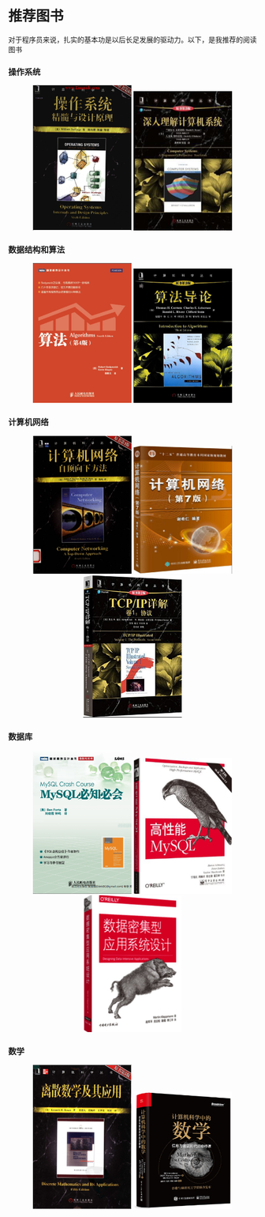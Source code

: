# 推荐图书

对于程序员来说，扎实的基本功是以后长足发展的驱动力。以下，是我推荐的阅读图书

### 操作系统

<center class="half">
    <img src="./book/操作系统.png" width="200"/>
    <img src="./book/深入理解计算机系统.png" width="200"/>
</center>


### 数据结构和算法

<center class="half">
    <img src="./book/算法.png" width="200"/>
    <img src="./book/算法导论.png" width="200"/>
</center>




### 计算机网络

<center class="half">
    <img src="./book/计算机网络自顶向下.png" width="200"/>
    <img src="./book/计算机网络.png" width="200"/>
    <img src="./book/TCPIP协议详解卷1.png" width="200"/>
</center>



### 数据库

<center class="half">
    <img src="./book/mysql必知必会.png" width="200"/>
    <img src="./book/高性能MySQL.png" width="200"/>
    <img src="./book/数据密集型应用系统设计.png" width="200"/>
</center>


### 数学

<center class="half">
    <img src="./book/离散数学.png" width="200"/>
    <img src="./book/计算机科学中的数学.png" width="200"/>
</center>

